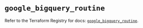 # `google_bigquery_routine`

Refer to the Terraform Registry for docs: [`google_bigquery_routine`](https://registry.terraform.io/providers/hashicorp/google/6.37.0/docs/resources/bigquery_routine).
